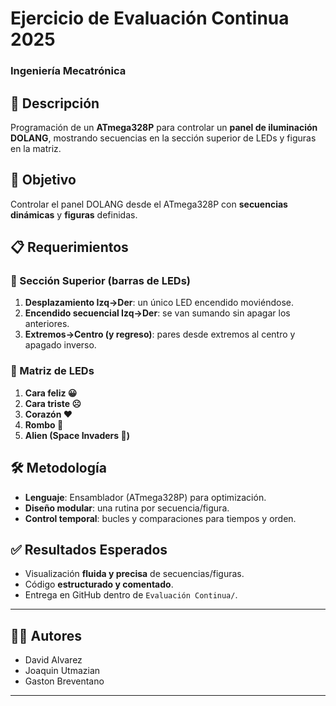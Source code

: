 # Ejercicio de Evaluación Continua 2025  
### Ingeniería Mecatrónica

## 📌 Descripción
Programación de un **ATmega328P** para controlar un **panel de iluminación DOLANG**, mostrando secuencias en la sección superior de LEDs y figuras en la matriz.

## 🎯 Objetivo
Controlar el panel DOLANG desde el ATmega328P con **secuencias dinámicas** y **figuras** definidas.

## 📋 Requerimientos

### 🔹 Sección Superior (barras de LEDs)
1. **Desplazamiento Izq→Der**: un único LED encendido moviéndose.
2. **Encendido secuencial Izq→Der**: se van sumando sin apagar los anteriores.
3. **Extremos→Centro (y regreso)**: pares desde extremos al centro y apagado inverso.

### 🔹 Matriz de LEDs
1. **Cara feliz 😀**
2. **Cara triste ☹️**
3. **Corazón ❤️**
4. **Rombo 🔷**
5. **Alien (Space Invaders 👾)**

## 🛠️ Metodología
- **Lenguaje**: Ensamblador (ATmega328P) para optimización.
- **Diseño modular**: una rutina por secuencia/figura.
- **Control temporal**: bucles y comparaciones para tiempos y orden.

## ✅ Resultados Esperados
- Visualización **fluida y precisa** de secuencias/figuras.
- Código **estructurado y comentado**.
- Entrega en GitHub dentro de `Evaluación Continua/`.


---

## 👨‍💻 Autores  
- David Alvarez  
- Joaquin Utmazian
- Gaston Breventano

---
